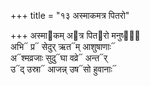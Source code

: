 +++
title = "१३ अस्माकमत्र पितरो"

+++
अस्मा᳓कम् अ᳓त्र पित᳓रो मनुष्या᳡  
अभि᳓ प्र᳓ सेदुर् ऋत᳓म् आशुषाणाः᳓  
अ᳓श्मव्रजाः सुदु᳓घा वव्रे᳓ अन्त᳓र्  
उ᳓द् उस्रा᳓ आजन्न् उष᳓सो हुवानाः᳓